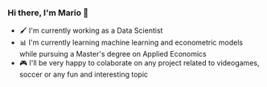 ### Hi there, I'm Mario 👋

- 🖌 I'm currently working as a Data Scientist 
- 📊 I'm currently learning machine learning and econometric models while pursuing a Master's degree on Applied Economics
- 🎮 I'll be very happy to colaborate on any project related to videogames, soccer or any fun and interesting topic    
<!--
**moemedina/moemedina** is a ✨ _special_ ✨ repository because its `README.md` (this file) appears on your GitHub profile.

Here are some ideas to get you started:

- 🔭 I’m currently working on ...
- 🌱 I’m currently learning ...
- 👯 I’m looking to collaborate on ...
- 🤔 I’m looking for help with ...
- 💬 Ask me about ...
- 📫 How to reach me: ...
- 😄 Pronouns: ...
- ⚡ Fun fact: ...
-->

